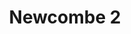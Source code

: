 ---
title: 'Newcombe 2'
description: ''
credit: 'Place Holder'
style: ''
project: 'Newcombe'
type: 'photo'
pathToImage: '/gallery/newcombe-2.jpg'
alt: 'Newcombe 2'
width: 2160
height: 1401
priority: 2
...